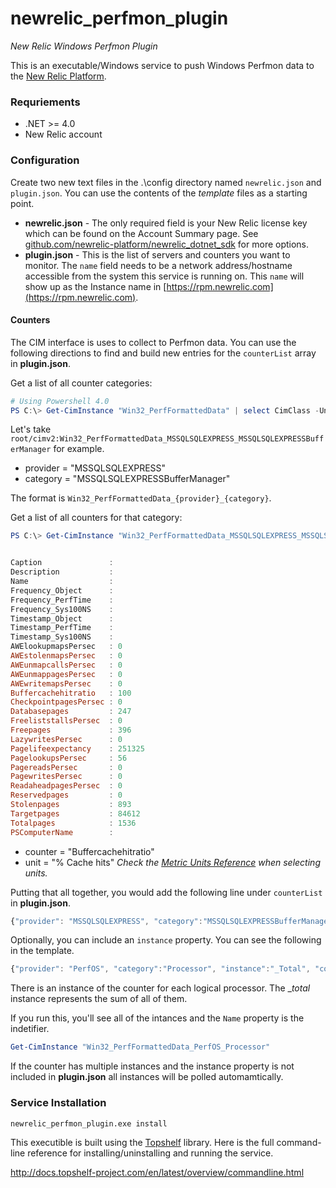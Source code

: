 newrelic_perfmon_plugin
=======================

_New Relic Windows Perfmon Plugin_

This is an executable/Windows service to push Windows Perfmon data to the [New Relic Platform](http://newrelic.com/platform "New Relic Platform"). 

### Requriements

* .NET >= 4.0
* New Relic account

### Configuration

Create two new text files in the .\config directory named `newrelic.json` and `plugin.json`. You can use the contents of the _template_ files as a starting point.

* **newrelic.json** - The only required field is your New Relic license key which can be found on the Account Summary page. See [github.com/newrelic-platform/newrelic_dotnet_sdk](https://github.com/newrelic-platform/newrelic_dotnet_sdk#configuration-options) for more options.
* **plugin.json** - This is the list of servers and counters you want to monitor. The `name` field needs to be a network address/hostname accessible from the system this service is running on. This `name` will show up as the Instance name in [https://rpm.newrelic.com](https://rpm.newrelic.com).

#### Counters
The CIM interface is uses to collect to Perfmon data. You can use the following directions to find and build new entries for the `counterList` array in **plugin.json**.

Get a list of all counter categories:

```powershell
# Using Powershell 4.0
PS C:\> Get-CimInstance "Win32_PerfFormattedData" | select CimClass -Unique
```

Let's take `root/cimv2:Win32_PerfFormattedData_MSSQLSQLEXPRESS_MSSQLSQLEXPRESSBufferManager` for example.

* provider = "MSSQLSQLEXPRESS"
* category = "MSSQLSQLEXPRESSBufferManager"

The format is `Win32_PerfFormattedData_{provider}_{category}`.

Get a list of all counters for that category:
 
```powershell
PS C:\> Get-CimInstance "Win32_PerfFormattedData_MSSQLSQLEXPRESS_MSSQLSQLEXPRESSBufferManager"


Caption               :
Description           :
Name                  :
Frequency_Object      :
Frequency_PerfTime    :
Frequency_Sys100NS    :
Timestamp_Object      :
Timestamp_PerfTime    :
Timestamp_Sys100NS    :
AWElookupmapsPersec   : 0
AWEstolenmapsPersec   : 0
AWEunmapcallsPersec   : 0
AWEunmappagesPersec   : 0
AWEwritemapsPersec    : 0
Buffercachehitratio   : 100
CheckpointpagesPersec : 0
Databasepages         : 247
FreeliststallsPersec  : 0
Freepages             : 396
LazywritesPersec      : 0
Pagelifeexpectancy    : 251325
PagelookupsPersec     : 56
PagereadsPersec       : 0
PagewritesPersec      : 0
ReadaheadpagesPersec  : 0
Reservedpages         : 0
Stolenpages           : 893
Targetpages           : 84612
Totalpages            : 1536
PSComputerName        :
```

* counter = "Buffercachehitratio"
* unit = "% Cache hits" _Check the [Metric Units Reference](https://docs.newrelic.com/docs/plugins/plugin-developer-resources/developer-reference/metric-units-reference "Metric Units Reference") when selecting units._

Putting that all together, you would add the following line under `counterList` in **plugin.json**.

```javascript
{"provider": "MSSQLSQLEXPRESS", "category":"MSSQLSQLEXPRESSBufferManager", "counter":"Buffercachehitratio", "unit": "% Cache hits"}
```

Optionally, you can include an `instance` property. You can see the following in the template.

```javascript
{"provider": "PerfOS", "category":"Processor", "instance":"_Total", "counter":"PercentProcessorTime", "unit": "% Time"}
```
There is an instance of the counter for each logical processor. The __total_ instance represents the sum of all of them. 

If you run this, you'll see all of the intances and the `Name` property is the indetifier.
```powershell
Get-CimInstance "Win32_PerfFormattedData_PerfOS_Processor"
```
If the counter has multiple instances and the instance property is not included in **plugin.json** all instances will be polled automamtically.

### Service Installation

`newrelic_perfmon_plugin.exe install` 

This executible is built using the [Topshelf](http://topshelf-project.com/ "Topshelf") library. Here is the full command-line reference for installing/uninstalling and running the service.

http://docs.topshelf-project.com/en/latest/overview/commandline.html

